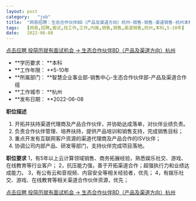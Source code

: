 ```yaml
---
layout:	post
category:	"job"
title:	"网易招聘：生态合作伙伴BD（产品及渠道方向）杭州-销售-销售-渠道销售-杭州本科5-10年"
tags:	[网易,招聘,面试,找工作,工作,内推,销售,销售,渠道销售,杭州,本科,5-10年]
date:	2022-06-08
---
```


[点击应聘 投简历就有面试机会 -> 生态合作伙伴BD（产品及渠道方向）杭州](http://mobile.bole.netease.com/bole/boleDetail?id=34462&employeeId=346f03c3cda5f04c&key=all)



- **学历要求： **本科
- **工作年限： **5-10年
- **所属部门： **智慧企业事业部-销售中心-生态合作伙伴部-产品及渠道合作组
- **工作城市： **杭州
- **发布日期： **2022-06-08



**职位描述**
1. 开拓并扶持渠道代理商及产品合作伙伴，并协助达成落单，对伙伴业绩负责。
2. 负责合作伙伴管理、培养扶持，提供产品培训和销售支持，完成销售目标；
3. 重点开发有互联网客户资源的渠道代理商及产品合作的ISV伙伴；
4. 协调公司内部产品、研发等部门，支持伙伴完成项目落地。




**职位要求**
1，有5年以上云计算领域销售、商务拓展经验，熟悉娱乐社交、游戏、在线教育等行业客户；
2，抗压能力强，善于开拓渠道合作；超强执行力和业绩达成能力。
3，有公有云和音视频、内容安全等相关经验者，优先；
4，有娱乐社交、游戏、在线教育等相关渠道合作伙伴资源，优先；



[点击应聘 投简历就有面试机会 -> 生态合作伙伴BD（产品及渠道方向）杭州](http://mobile.bole.netease.com/bole/boleDetail?id=34462&employeeId=346f03c3cda5f04c&key=all)